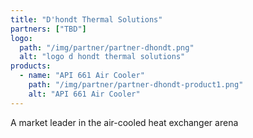 ```yaml
---
title: "D'hondt Thermal Solutions"
partners: ["TBD"]
logo:
  path: "/img/partner/partner-dhondt.png"
  alt: "logo d hondt thermal solutions"
products:
  - name: "API 661 Air Cooler"
    path: "/img/partner/partner-dhondt-product1.png"
    alt: "API 661 Air Cooler"
---
```

 A market leader in the air-cooled heat exchanger arena